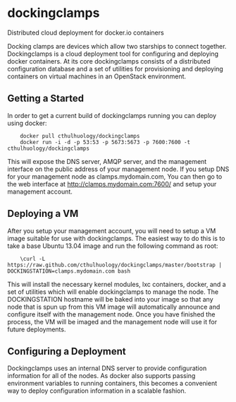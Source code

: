 dockingclamps
=============

Distributed cloud deployment for docker.io containers


Docking clamps are devices which allow two starships to connect together. Dockingclamps is a cloud deployment tool for configuring and deploying docker containers.  At its core dockingclamps consists of a distributed configuration database and a set of utilities for provisioning and deploying containers on virtual machines in an OpenStack environment.

Getting a Started
-----------------

In order to get a current build of dockingclamps running you can deploy using docker:

        docker pull cthulhuology/dockingclamps
        docker run -i -d -p 53:53 -p 5673:5673 -p 7600:7600 -t cthulhuology/dockingclamps

This will expose the DNS server, AMQP server, and the management interface on the public address of your management node. If you setup DNS for your management node as clamps.mydomain.com, You can then go to the web interface at http://clamps.mydomain.com:7600/ and setup your management account. 


Deploying a VM
--------------

After you setup your management account, you will need to setup a VM image suitable for use with dockingclamps. The easiest way to do this is to take a base Ubuntu 13.04 image and run the following command as root:

        \curl -L https://raw.github.com/cthulhuology/dockingclamps/master/bootstrap | DOCKINGSTATION=clamps.mydomain.com bash

This will install the necessary kernel modules, lxc containers, docker, and a set of utilities which will enable dockingclamps to manage the node.   The DOCKINGSTATION hostname will be baked into your image so that any node that is spun up from this VM image will automatically announce and configure itself with the management node.  Once you have finished the process, the VM will be imaged and the management node will use it for future deployments. 


Configuring a Deployment
------------------------

Dockingclamps uses an internal DNS server to provide configuration information for all of the nodes. As docker also supports passing environment variables to running containers, this becomes a convenient way to deploy configuration information in a scalable fashion. 
